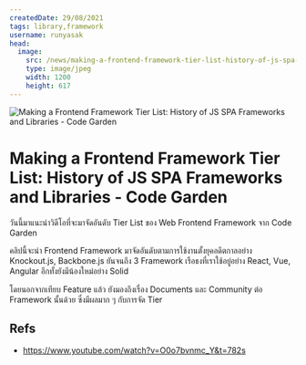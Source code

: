 ```yaml
---
createdDate: 29/08/2021
tags: library,framework
username: runyasak
head:
  image:
    src: /news/making-a-frontend-framework-tier-list-history-of-js-spa-frameworks-and-libraries/og.jpeg
    type: image/jpeg
    width: 1200
    height: 617
---
```


![Making a Frontend Framework Tier List: History of JS SPA Frameworks and Libraries - Code Garden](/news/making-a-frontend-framework-tier-list-history-of-js-spa-frameworks-and-libraries/image-1.jpeg)

# Making a Frontend Framework Tier List: History of JS SPA Frameworks and Libraries - Code Garden

วันนี้มาแนะนำวิดีโอที่จะมาจัดอันดับ Tier List ของ Web Frontend Framework จาก Code Garden

คลิปนี้จะนำ Frontend Framework มาจัดอันดับตามการใช้งานตั้งยุคอดีตกาลอย่าง Knockout.js, Backbone.js ยันจนถึง 3 Framework เรือธงที่เราใช้อยู่อย่าง React, Vue, Angular อีกทั้งยังมีน้องใหม่อย่าง Solid

โดยนอกจากเทียบ Feature แล้ว ยังมองถึงเรื่อง Documents และ Community ต่อ Framework นั้นด้วย ซึ่งมีผลมาก ๆ กับการจัด Tier

## Refs
- https://www.youtube.com/watch?v=O0o7bvnmc_Y&t=782s
